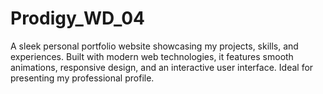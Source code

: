 # Prodigy_WD_04
A sleek personal portfolio website showcasing my projects, skills, and experiences. Built with modern web technologies, it features smooth animations, responsive design, and an interactive user interface. Ideal for presenting my professional profile.
